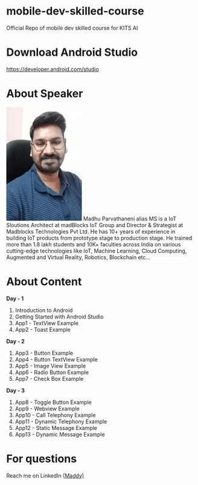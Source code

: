 # mobile-dev-skilled-course
Official Repo of mobile dev skilled course for KITS AI

# Download Android Studio
https://developer.android.com/studio

# About Speaker

<img src="https://raw.githubusercontent.com/madblocksgit/ETAI-2021---VSSUT-11th-aug-iot-session/main/maddy.jpg" height="300" width="200" />
Madhu Parvathaneni alias MS is a IoT Sloutions Architect at madBlocks IoT Group and Director & Strategist at Madblocks Technologies Pvt Ltd. He has 10+ years of experience in building IoT products from prototype stage to production stage. He trained more than 1.8 lakh students and 10K+ faculties across India on various cutting-edge technologies like IoT, Machine Learning, Cloud Computing, Augmented and Virtual Reality, Robotics, Blockchain etc...

# About Content

<b>Day - 1</b>
1. Introduction to Android 
2. Getting Started with Android Studio
3. App1 - TextView Example
4. App2 -  Toast Example

<b>Day - 2</b> 
1. App3 - Button Example 
2. App4 - Button TextView Example 
3. App5 - Image View Example 
4. App6 - Radio Button Example 
5. App7 - Check Box Example 

<b>Day - 3</b> 
1. App8 - Toggle Button Example 
2. App9 - Webview Example 
3. App10 - Call Telephony Example 
4. App11 - Dynamic Telephony Example 
5. App12 - Static Message Example 
6. App13 - Dynamic Message Example 


# For questions
Reach me on LinkedIn (<a href="https://linkedin.com/in/MadhuPIoT">Maddy)
